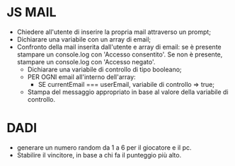 # JS MAIL
- Chiedere all'utente di inserire la propria mail attraverso un prompt;
- Dichiarare una variabile con un array di email;
- Confronto della mail inserita dall'utente e array di email: se è presente stampare un console.log con 'Accesso consentito'. Se non è presente, stampare un console.log con 'Accesso negato'.
    - Dichiarare una variabile di controllo di tipo booleano;
    - PER OGNI email all'interno dell'array:
        - SE currentEmail === userEmail, variabile di controllo => true;
    - Stampa del messaggio appropriato in base al valore della variabile di controllo.


# DADI
- generare un numero random da 1 a 6 per il giocatore e il pc.
- Stabilire il vincitore, in base a chi fa il punteggio più alto.